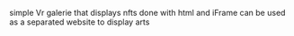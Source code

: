 simple Vr galerie that displays nfts
done with html and iFrame can be used as a separated website to display arts
